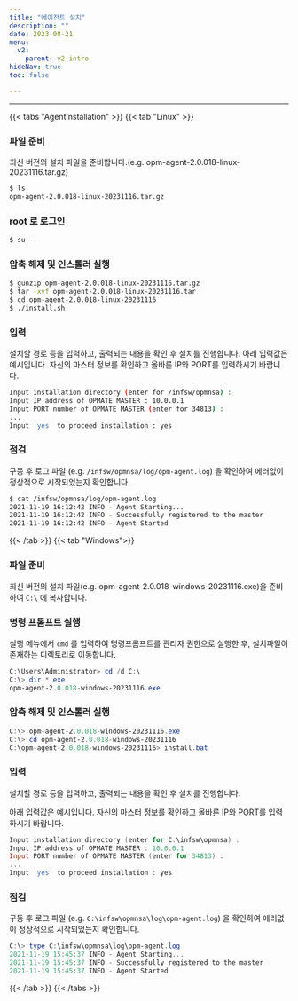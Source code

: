 ```yaml
---
title: "에이전트 설치"
description: ""
date: 2023-08-21
menu:
  v2:
    parent: v2-intro
hideNav: true
toc: false

---
```

---

{{< tabs "AgentInstallation" >}}
{{< tab "Linux" >}} 

### 파일 준비

최신 버전의 설치 파일을 준비합니다.(e.g. opm-agent-2.0.018-linux-20231116.tar.gz)

```bash
$ ls
opm-agent-2.0.018-linux-20231116.tar.gz
```

### root 로 로그인

```bash
$ su -
```

### 압축 해제 및 인스톨러 실행

```bash
$ gunzip opm-agent-2.0.018-linux-20231116.tar.gz
$ tar -xvf opm-agent-2.0.018-linux-20231116.tar
$ cd opm-agent-2.0.018-linux-20231116
$ ./install.sh
```

### 입력

설치할 경로 등을 입력하고, 출력되는 내용을 확인 후 설치를 진행합니다.
아래 입력값은 예시입니다. 자신의 마스터 정보를 확인하고 올바른 IP와 PORT를 입력하시기 바랍니다.

```bash
Input installation directory (enter for /infsw/opmnsa) :
Input IP address of OPMATE MASTER : 10.0.0.1
Input PORT number of OPMATE MASTER (enter for 34813) :
...
Input 'yes' to proceed installation : yes
```

### 점검

구동 후 로그 파일 (e.g. `/infsw/opmnsa/log/opm-agent.log`) 을 확인하여 에러없이 정상적으로 시작되었는지 확인합니다.

  ```bash
  $ cat /infsw/opmnsa/log/opm-agent.log
  2021-11-19 16:12:42 INFO - Agent Starting...
  2021-11-19 16:12:42 INFO - Successfully registered to the master
  2021-11-19 16:12:42 INFO - Agent Started
  ```


{{< /tab >}}
{{< tab "Windows">}} 

### 파일 준비
최신 버전의 설치 파일(e.g. opm-agent-2.0.018-windows-20231116.exe)을 준비하여 `C:\` 에 복사합니다.

### 명령 프롬프트 실행

실행 메뉴에서 `cmd` 를 입력하여 명령프롬프트를 관리자 권한으로 실행한 후, 설치파일이 존재하는 디렉토리로 이동합니다.

```powershell
C:\Users\Administrator> cd /d C:\
C:\> dir *.exe
opm-agent-2.0.018-windows-20231116.exe
```

### 압축 해제 및 인스톨러 실행

```powershell
C:\> opm-agent-2.0.018-windows-20231116.exe
C:\> cd opm-agent-2.0.018-windows-20231116
C:\opm-agent-2.0.018-windows-20231116> install.bat
```

### 입력

설치할 경로 등을 입력하고, 출력되는 내용을 확인 후 설치를 진행합니다.

아래 입력값은 예시입니다. 자신의 마스터 정보를 확인하고 올바른 IP와 PORT를 입력하시기 바랍니다.

```powershell
Input installation directory (enter for C:\infsw\opmnsa) :
Input IP address of OPMATE MASTER : 10.0.0.1
Input PORT number of OPMATE MASTER (enter for 34813) : 
...
Input 'yes' to proceed installation : yes
```

### 점검

구동 후 로그 파일 (e.g. `C:\infsw\opmnsa\log\opm-agent.log`) 을 확인하여 에러없이 정상적으로 시작되었는지 확인합니다.

```powershell
C:\> type C:\infsw\opmnsa\log\opm-agent.log
2021-11-19 15:45:37 INFO - Agent Starting...
2021-11-19 15:45:37 INFO - Successfully registered to the master
2021-11-19 15:45:37 INFO - Agent Started
```
{{< /tab >}}
{{< /tabs >}}